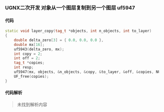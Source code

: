 ### UGNX二次开发 对象从一个图层复制到另一个图层 uf5947

#### 代码

```cpp
static void layer_copy(tag_t *objects, int n_objects, int to_layer)
{
    double delta_zero[3] = { 0.0, 0.0, 0.0 },
    double mx[16];
    uf5943(delta_zero, mx);
    int copy = 2;
	int off = 2;
	tag_t *copies;
	int resp;
    uf5947(mx, objects, &n_objects, &copy, &to_layer, &off, &copies, NULL, &resp);
    UF_free(copies);
}
```

#### 代码解析
> 未找到解析内容

